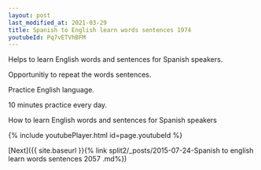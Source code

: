 ```yaml
---
layout: post
last_modified_at: 2021-03-29
title: Spanish to English learn words sentences 1974 
youtubeId: Pq7vETVhBFM
---
```

 
 
Helps to learn English words and sentences for Spanish speakers.

Opportunitiy to repeat the words sentences. 

Practice English language. 
 
10 minutes practice every day. 
 
How to learn English words and sentences for Spanish speakers 
 
{% include youtubePlayer.html id=page.youtubeId %}
 
 
[Next]({{ site.baseurl }}{% link  split2/_posts/2015-07-24-Spanish to english learn words sentences 2057 .md%})
 
